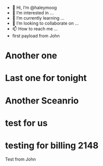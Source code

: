 - 👋 Hi, I’m @haleymoog
- 👀 I’m interested in ...
- 🌱 I’m currently learning ...
- 💞️ I’m looking to collaborate on ...
- 📫 How to reach me ...
- first payload from John
# Another one
# Last one for tonight
# Another Sceanrio
# test for us
# testing for billing 2148
<!---
haleymoog/haleymoog is a ✨ special ✨ repository because its `README.md` (this file) appears on your GitHub profile.
You can click the Preview link to take a look at your changes.
--->
Test from John
